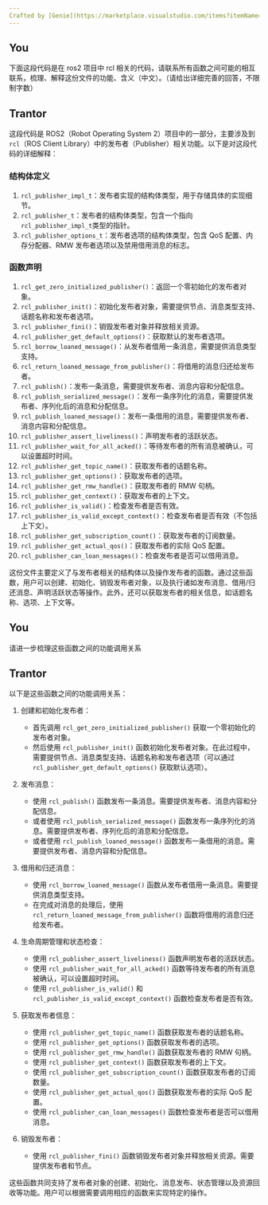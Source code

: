 ```yaml
---
Crafted by [Genie](https://marketplace.visualstudio.com/items?itemName=genieai.chatgpt-vscode)
---
```


## You

下面这段代码是在 ros2 项目中 rcl 相关的代码，请联系所有函数之间可能的相互联系，梳理、解释这份文件的功能、含义（中文）。（请给出详细完善的回答，不限制字数）

## Trantor

这段代码是 ROS2（Robot Operating System 2）项目中的一部分，主要涉及到`rcl`（ROS Client Library）中的发布者（Publisher）相关功能。以下是对这段代码的详细解释：

### 结构体定义

1. `rcl_publisher_impl_t`：发布者实现的结构体类型，用于存储具体的实现细节。
2. `rcl_publisher_t`：发布者的结构体类型，包含一个指向`rcl_publisher_impl_t`类型的指针。
3. `rcl_publisher_options_t`：发布者选项的结构体类型，包含 QoS 配置、内存分配器、RMW 发布者选项以及禁用借用消息的标志。

### 函数声明

1. `rcl_get_zero_initialized_publisher()`：返回一个零初始化的发布者对象。
2. `rcl_publisher_init()`：初始化发布者对象，需要提供节点、消息类型支持、话题名称和发布者选项。
3. `rcl_publisher_fini()`：销毁发布者对象并释放相关资源。
4. `rcl_publisher_get_default_options()`：获取默认的发布者选项。
5. `rcl_borrow_loaned_message()`：从发布者借用一条消息，需要提供消息类型支持。
6. `rcl_return_loaned_message_from_publisher()`：将借用的消息归还给发布者。
7. `rcl_publish()`：发布一条消息，需要提供发布者、消息内容和分配信息。
8. `rcl_publish_serialized_message()`：发布一条序列化的消息，需要提供发布者、序列化后的消息和分配信息。
9. `rcl_publish_loaned_message()`：发布一条借用的消息，需要提供发布者、消息内容和分配信息。
10. `rcl_publisher_assert_liveliness()`：声明发布者的活跃状态。
11. `rcl_publisher_wait_for_all_acked()`：等待发布者的所有消息被确认，可以设置超时时间。
12. `rcl_publisher_get_topic_name()`：获取发布者的话题名称。
13. `rcl_publisher_get_options()`：获取发布者的选项。
14. `rcl_publisher_get_rmw_handle()`：获取发布者的 RMW 句柄。
15. `rcl_publisher_get_context()`：获取发布者的上下文。
16. `rcl_publisher_is_valid()`：检查发布者是否有效。
17. `rcl_publisher_is_valid_except_context()`：检查发布者是否有效（不包括上下文）。
18. `rcl_publisher_get_subscription_count()`：获取发布者的订阅数量。
19. `rcl_publisher_get_actual_qos()`：获取发布者的实际 QoS 配置。
20. `rcl_publisher_can_loan_messages()`：检查发布者是否可以借用消息。

这份文件主要定义了与发布者相关的结构体以及操作发布者的函数。通过这些函数，用户可以创建、初始化、销毁发布者对象，以及执行诸如发布消息、借用/归还消息、声明活跃状态等操作。此外，还可以获取发布者的相关信息，如话题名称、选项、上下文等。

## You

请进一步梳理这些函数之间的功能调用关系

## Trantor

以下是这些函数之间的功能调用关系：

1. 创建和初始化发布者：

   - 首先调用 `rcl_get_zero_initialized_publisher()` 获取一个零初始化的发布者对象。
   - 然后使用 `rcl_publisher_init()` 函数初始化发布者对象。在此过程中，需要提供节点、消息类型支持、话题名称和发布者选项（可以通过 `rcl_publisher_get_default_options()` 获取默认选项）。

2. 发布消息：

   - 使用 `rcl_publish()` 函数发布一条消息。需要提供发布者、消息内容和分配信息。
   - 或者使用 `rcl_publish_serialized_message()` 函数发布一条序列化的消息。需要提供发布者、序列化后的消息和分配信息。
   - 或者使用 `rcl_publish_loaned_message()` 函数发布一条借用的消息。需要提供发布者、消息内容和分配信息。

3. 借用和归还消息：

   - 使用 `rcl_borrow_loaned_message()` 函数从发布者借用一条消息。需要提供消息类型支持。
   - 在完成对消息的处理后，使用 `rcl_return_loaned_message_from_publisher()` 函数将借用的消息归还给发布者。

4. 生命周期管理和状态检查：

   - 使用 `rcl_publisher_assert_liveliness()` 函数声明发布者的活跃状态。
   - 使用 `rcl_publisher_wait_for_all_acked()` 函数等待发布者的所有消息被确认，可以设置超时时间。
   - 使用 `rcl_publisher_is_valid()` 和 `rcl_publisher_is_valid_except_context()` 函数检查发布者是否有效。

5. 获取发布者信息：

   - 使用 `rcl_publisher_get_topic_name()` 函数获取发布者的话题名称。
   - 使用 `rcl_publisher_get_options()` 函数获取发布者的选项。
   - 使用 `rcl_publisher_get_rmw_handle()` 函数获取发布者的 RMW 句柄。
   - 使用 `rcl_publisher_get_context()` 函数获取发布者的上下文。
   - 使用 `rcl_publisher_get_subscription_count()` 函数获取发布者的订阅数量。
   - 使用 `rcl_publisher_get_actual_qos()` 函数获取发布者的实际 QoS 配置。
   - 使用 `rcl_publisher_can_loan_messages()` 函数检查发布者是否可以借用消息。

6. 销毁发布者：
   - 使用 `rcl_publisher_fini()` 函数销毁发布者对象并释放相关资源。需要提供发布者和节点。

这些函数共同支持了发布者对象的创建、初始化、消息发布、状态管理以及资源回收等功能。用户可以根据需要调用相应的函数来实现特定的操作。
